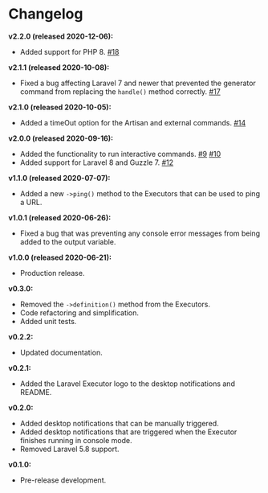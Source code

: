# Changelog

**v2.2.0 (released 2020-12-06):**
- Added support for PHP 8. [#18](https://github.com/ash-jc-allen/laravel-executor/pull/18)

**v2.1.1 (released 2020-10-08):**
- Fixed a bug affecting Laravel 7 and newer that prevented the generator command from replacing the ``` handle() ``` method correctly. [#17](https://github.com/ash-jc-allen/laravel-executor/pull/17)

**v2.1.0 (released 2020-10-05):**
- Added a timeOut option for the Artisan and external commands.  [#14](https://github.com/ash-jc-allen/laravel-executor/pull/14)

**v2.0.0 (released 2020-09-16):**
- Added the functionality to run interactive commands. [#9](https://github.com/ash-jc-allen/laravel-executor/pull/9) [#10](https://github.com/ash-jc-allen/laravel-executor/pull/10)
- Added support for Laravel 8 and Guzzle 7. [#12](https://github.com/ash-jc-allen/laravel-executor/pull/12)

**v1.1.0 (released 2020-07-07):**
- Added a new ``` ->ping() ``` method to the Executors that can be used to ping a URL.

**v1.0.1 (released 2020-06-26):**
- Fixed a bug that was preventing any console error messages from being added to the output variable.

**v1.0.0 (released 2020-06-21):**
- Production release.

**v0.3.0:**
- Removed the ``` ->definition() ``` method from the Executors.
- Code refactoring and simplification.
- Added unit tests.

**v0.2.2:**
- Updated documentation.

**v0.2.1:**
- Added the Laravel Executor logo to the desktop notifications and README.

**v0.2.0:**
- Added desktop notifications that can be manually triggered.
- Added desktop notifications that are triggered when the Executor finishes running in console mode.
- Removed Laravel 5.8 support.

**v0.1.0:**
- Pre-release development.